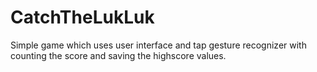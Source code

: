# CatchTheLukLuk
Simple game which uses user interface and tap gesture recognizer with counting the score and saving the highscore values.
